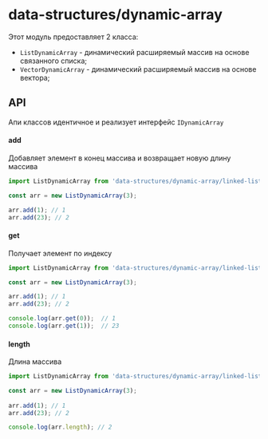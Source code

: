 # data-structures/dynamic-array

Этот модуль предоставляет 2 класса:
  - `ListDynamicArray` - динамический расширяемый массив на основе связанного списка;
  - `VectorDynamicArray` - динамический расширяемый массив на основе вектора;

## API

Апи классов идентичное и реализует интерфейс `IDynamicArray`

#### add

Добавляет элемент в конец массива и возвращает новую длину массива

```js
import ListDynamicArray from 'data-structures/dynamic-array/linked-list';

const arr = new ListDynamicArray(3);

arr.add(1); // 1
arr.add(23); // 2
```

#### get

Получает элемент по индексу

```js
import ListDynamicArray from 'data-structures/dynamic-array/linked-list';

const arr = new ListDynamicArray(3);

arr.add(1); // 1
arr.add(23); // 2

console.log(arr.get(0));  // 1
console.log(arr.get(1));  // 23
```

#### length

Длина массива

```js
import ListDynamicArray from 'data-structures/dynamic-array/linked-list';

const arr = new ListDynamicArray(3);
  
arr.add(1); // 1
arr.add(23); // 2

console.log(arr.length); // 2
```
